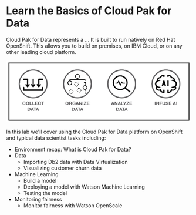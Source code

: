 # Learn the Basics of Cloud Pak for Data

Cloud Pak for Data represents a ... It is built to run natively on Red Hat OpenShift. This allows you to build on premises, on IBM Cloud, or on any other leading cloud platform.

<p align="center">
  <img src=".gitbook/assets/images/cp4data.png" title="cp4data">
</p>

In this lab we'll cover using the Cloud Pak for Data platform on OpenShift and typical data scientist tasks including:

* Environment recap: What is Cloud Pak for Data?
* Data
  * Importing Db2 data with Data Virtualization
  * Visualizing customer churn data
* Machine Learning
  * Build a model
  * Deploying a model with Watson Machine Learning
  * Testing the model
* Monitoring fairness
  * Monitor fairness with Watson OpenScale
